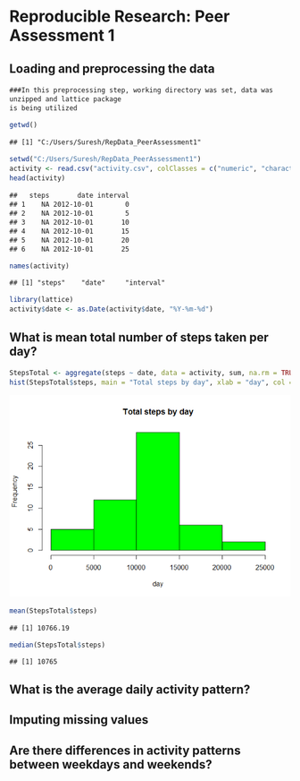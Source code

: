 # Reproducible Research: Peer Assessment 1

## Loading and preprocessing the data
    ###In this preprocessing step, working directory was set, data was unzipped and lattice package 
    is being utilized

```r
getwd()
```

```
## [1] "C:/Users/Suresh/RepData_PeerAssessment1"
```

```r
setwd("C:/Users/Suresh/RepData_PeerAssessment1")
activity <- read.csv("activity.csv", colClasses = c("numeric", "character", "numeric"))
head(activity)
```

```
##   steps       date interval
## 1    NA 2012-10-01        0
## 2    NA 2012-10-01        5
## 3    NA 2012-10-01       10
## 4    NA 2012-10-01       15
## 5    NA 2012-10-01       20
## 6    NA 2012-10-01       25
```

```r
names(activity)
```

```
## [1] "steps"    "date"     "interval"
```

```r
library(lattice)
activity$date <- as.Date(activity$date, "%Y-%m-%d")
```



## What is mean total number of steps taken per day?

```r
StepsTotal <- aggregate(steps ~ date, data = activity, sum, na.rm = TRUE)
hist(StepsTotal$steps, main = "Total steps by day", xlab = "day", col = "green")
```

![](PA1_template_files/figure-html/unnamed-chunk-2-1.png) 

```r
mean(StepsTotal$steps)
```

```
## [1] 10766.19
```

```r
median(StepsTotal$steps)
```

```
## [1] 10765
```



## What is the average daily activity pattern?



## Imputing missing values



## Are there differences in activity patterns between weekdays and weekends?
